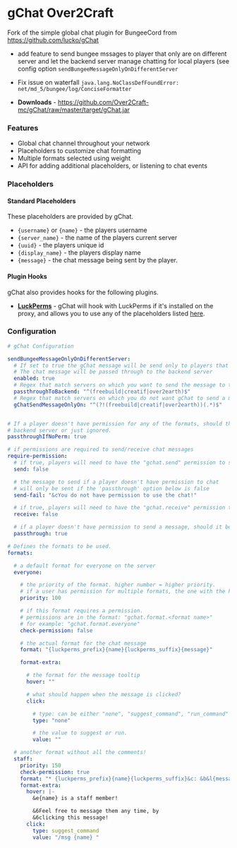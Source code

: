 # gChat Over2Craft
Fork of the simple global chat plugin for BungeeCord from https://github.com/lucko/gChat
* add feature to send bungee mssages to player that only are on different server and let the backend server manage chatting for local players (see config option `sendBungeeMessageOnlyOnDifferentServer`
* Fix issue on waterfall `java.lang.NoClassDefFoundError: net/md_5/bungee/log/ConciseFormatter`

* **Downloads** - <https://github.com/Over2Craft-mc/gChat/raw/master/target/gChat.jar>

### Features
* Global chat channel throughout your network
* Placeholders to customize chat formatting
* Multiple formats selected using weight
* API for adding additional placeholders, or listening to chat events

### Placeholders
#### Standard Placeholders
These placeholders are provided by gChat.

* `{username}` or `{name}` - the players username
* `{server_name}` - the name of the players current server
* `{uuid}` - the players unique id
* `{display_name}` - the players display name
* `{message}` - the chat message being sent by the player.

#### Plugin Hooks
gChat also provides hooks for the following plugins.

* [**LuckPerms**](https://github.com/lucko/LuckPerms) - gChat will hook with LuckPerms if it's installed on the proxy, and allows you to use any of the placeholders listed [here](https://github.com/lucko/LuckPerms/wiki/PlaceholderAPI).

### Configuration
```yaml
# gChat Configuration

sendBungeeMessageOnlyOnDifferentServer:
  # If set to true the gChat message will be send only to players that are on a different server than the player who sent the message.
  # The chat message will be passed through to the backend server
  enabled: true
  # Regex that match servers on which you want to send the message to the backend server of the sender
  passthroughToBackend: "^(freebuild|creatif|over2earth)$"
  # Regex that match servers on which you do not want gChat to send a message to players on the same backend as the sender
  gChatSendMessageOnlyOn: "^(?!(freebuild|creatif|over2earth))(.*)$"


# If a player doesn't have permission for any of the formats, should the chat message be passed through to the
# backend server or just ignored.
passthroughIfNoPerm: true

# if permissions are required to send/receive chat messages
require-permission:
  # if true, players will need to have the "gchat.send" permission to send messages
  send: false

  # the message to send if a player doesn't have permission to chat
  # will only be sent if the 'passthrough' option below is false
  send-fail: "&cYou do not have permission to use the chat!"

  # if true, players will need to have the "gchat.receive" permission to receive messages
  receive: false

  # if a player doesn't have permission to send a message, should it be passed through to the backend server?
  passthrough: true

# Defines the formats to be used.
formats:

  # a default format for everyone on the server
  everyone:

    # the priority of the format. higher number = higher priority.
    # if a user has permission for multiple formats, the one with the highest priority will be used.
    priority: 100

    # if this format requires a permission.
    # permissions are in the format: "gchat.format.<format name>"
    # for example: "gchat.format.everyone"
    check-permission: false

    # the actual format for the chat message
    format: "{luckperms_prefix}{name}{luckperms_suffix}{message}"

    format-extra:

      # the format for the message tooltip
      hover: ""

      # what should happen when the message is clicked?
      click:

        # type: can be either "none", "suggest_command", "run_command" or "open_url"
        type: "none"

        # the value to suggest or run.
        value: ""

  # another format without all the comments!
  staff:
    priority: 150
    check-permission: true
    format: "* {luckperms_prefix}{name}{luckperms_suffix}&c: &b&l{message}"
    format-extra:
      hover: |-
        &e{name} is a staff member!

        &6Feel free to message them any time, by
        &6clicking this message!
      click:
        type: suggest_command
        value: "/msg {name} "

```

